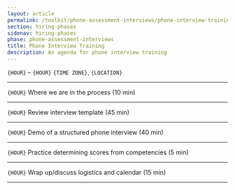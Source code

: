 ```yaml
---
layout: article
permalink: /toolkit/phone-assessment-interviews/phone-interview-training-agenda/
section: hiring-phases
sidenav: hiring-phases
phase: phone-assessment-interviews
title: Phone Interview Training
description: An agenda for phone interview training
---
```



`{HOUR}` – `{HOUR}` `{TIME ZONE}`, `{LOCATION}`

---

`{HOUR}`	Where we are in the process (10 min)

---

`{HOUR}`	Review interview template (45 min)

---

`{HOUR}`	Demo of a structured phone interview (40 min)

---

`{HOUR}`	Practice determining scores from competencies (5 min)

---

`{HOUR}`	Wrap up/discuss logistics and calendar (15 min)

---

